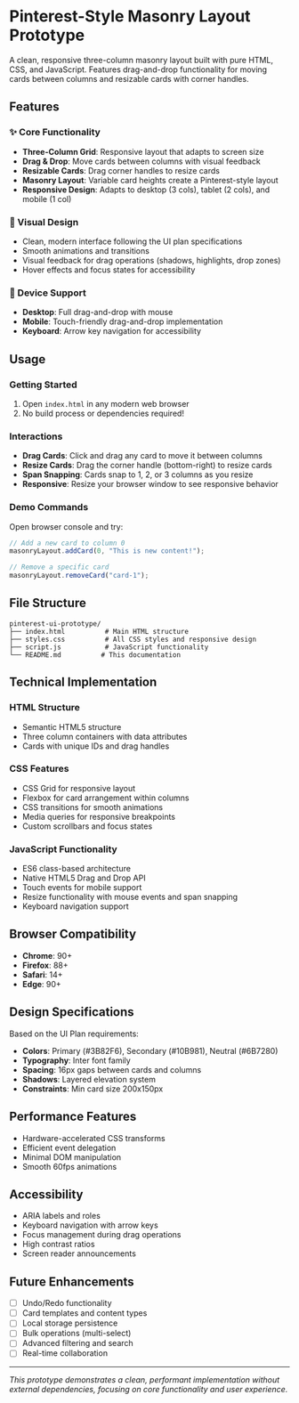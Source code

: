 # Pinterest-Style Masonry Layout Prototype

A clean, responsive three-column masonry layout built with pure HTML, CSS, and JavaScript. Features drag-and-drop functionality for moving cards between columns and resizable cards with corner handles.

## Features

### ✨ Core Functionality
- **Three-Column Grid**: Responsive layout that adapts to screen size
- **Drag & Drop**: Move cards between columns with visual feedback
- **Resizable Cards**: Drag corner handles to resize cards
- **Masonry Layout**: Variable card heights create a Pinterest-style layout
- **Responsive Design**: Adapts to desktop (3 cols), tablet (2 cols), and mobile (1 col)

### 🎨 Visual Design
- Clean, modern interface following the UI plan specifications
- Smooth animations and transitions
- Visual feedback for drag operations (shadows, highlights, drop zones)
- Hover effects and focus states for accessibility

### 📱 Device Support
- **Desktop**: Full drag-and-drop with mouse
- **Mobile**: Touch-friendly drag-and-drop implementation
- **Keyboard**: Arrow key navigation for accessibility

## Usage

### Getting Started
1. Open `index.html` in any modern web browser
2. No build process or dependencies required!

### Interactions
- **Drag Cards**: Click and drag any card to move it between columns
- **Resize Cards**: Drag the corner handle (bottom-right) to resize cards
- **Span Snapping**: Cards snap to 1, 2, or 3 columns as you resize
- **Responsive**: Resize your browser window to see responsive behavior

### Demo Commands
Open browser console and try:
```javascript
// Add a new card to column 0
masonryLayout.addCard(0, "This is new content!");

// Remove a specific card
masonryLayout.removeCard("card-1");
```

## File Structure
```
pinterest-ui-prototype/
├── index.html          # Main HTML structure
├── styles.css          # All CSS styles and responsive design
├── script.js           # JavaScript functionality
└── README.md          # This documentation
```

## Technical Implementation

### HTML Structure
- Semantic HTML5 structure
- Three column containers with data attributes
- Cards with unique IDs and drag handles

### CSS Features
- CSS Grid for responsive layout
- Flexbox for card arrangement within columns
- CSS transitions for smooth animations
- Media queries for responsive breakpoints
- Custom scrollbars and focus states

### JavaScript Functionality
- ES6 class-based architecture
- Native HTML5 Drag and Drop API
- Touch events for mobile support
- Resize functionality with mouse events and span snapping
- Keyboard navigation support

## Browser Compatibility
- **Chrome**: 90+
- **Firefox**: 88+
- **Safari**: 14+
- **Edge**: 90+

## Design Specifications
Based on the UI Plan requirements:
- **Colors**: Primary (#3B82F6), Secondary (#10B981), Neutral (#6B7280)
- **Typography**: Inter font family
- **Spacing**: 16px gaps between cards and columns
- **Shadows**: Layered elevation system
- **Constraints**: Min card size 200x150px

## Performance Features
- Hardware-accelerated CSS transforms
- Efficient event delegation
- Minimal DOM manipulation
- Smooth 60fps animations

## Accessibility
- ARIA labels and roles
- Keyboard navigation with arrow keys
- Focus management during drag operations
- High contrast ratios
- Screen reader announcements

## Future Enhancements
- [ ] Undo/Redo functionality
- [ ] Card templates and content types
- [ ] Local storage persistence
- [ ] Bulk operations (multi-select)
- [ ] Advanced filtering and search
- [ ] Real-time collaboration

---

*This prototype demonstrates a clean, performant implementation without external dependencies, focusing on core functionality and user experience.*